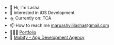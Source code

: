 - 👋 Hi, I’m Lasha
- 👀 interested in iOS Development
- 🛸 Currently on: TCA
- 📫 How to reach me maruashvililasha@gmail.com
- 💂🏻‍♀️ [Portfolio](https://www.mobify.pro/lasha)
- 📱 [Mobify - App Development Agency](https://www.mobify.pro)

<!---
maruashvililasha/maruashvililasha is a ✨ special ✨ repository because its `README.md` (this file) appears on your GitHub profile.
You can click the Preview link to take a look at your changes.
--->
